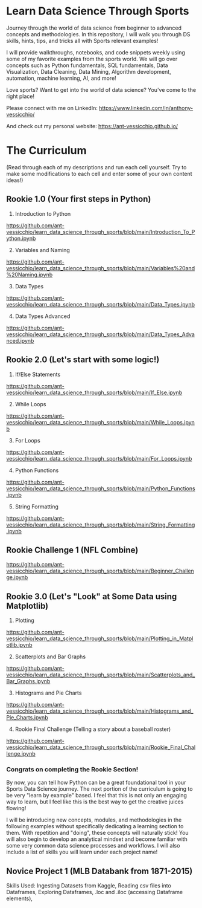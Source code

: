 # Learn Data Science Through Sports

Journey through the world of data science from beginner to advanced concepts and methodologies. In this repository, I will walk you through DS skills, hints, tips, and tricks all with Sports relevant examples! 

I will provide walkthroughs, notebooks, and code snippets weekly using some of my favorite examples from the sports world. We will go over concepts such as Python fundamentals, SQL fundamentals, Data Visualization, Data Cleaning, Data Mining, Algorithm development, automation, machine learning, AI, and more!

Love sports? Want to get into the world of data science? You've come to the right place!

Please connect with me on LinkedIn: https://www.linkedin.com/in/anthony-vessicchio/

And check out my personal website: https://ant-vessicchio.github.io/


# The Curriculum 
(Read through each of my descriptions and run each cell yourself. Try to make some modifications to each cell and enter some of your own content ideas!)

## Rookie 1.0 (Your first steps in Python)


1. Introduction to Python

https://github.com/ant-vessicchio/learn_data_science_through_sports/blob/main/Introduction_To_Python.ipynb

2. Variables and Naming

https://github.com/ant-vessicchio/learn_data_science_through_sports/blob/main/Variables%20and%20Naming.ipynb

3. Data Types

https://github.com/ant-vessicchio/learn_data_science_through_sports/blob/main/Data_Types.ipynb

4. Data Types Advanced

https://github.com/ant-vessicchio/learn_data_science_through_sports/blob/main/Data_Types_Advanced.ipynb


## Rookie 2.0 (Let's start with some logic!)

1. If/Else Statements

https://github.com/ant-vessicchio/learn_data_science_through_sports/blob/main/If_Else.ipynb

2. While Loops

https://github.com/ant-vessicchio/learn_data_science_through_sports/blob/main/While_Loops.ipynb

3. For Loops

https://github.com/ant-vessicchio/learn_data_science_through_sports/blob/main/For_Loops.ipynb

4. Python Functions

https://github.com/ant-vessicchio/learn_data_science_through_sports/blob/main/Python_Functions.ipynb

5. String Formatting

https://github.com/ant-vessicchio/learn_data_science_through_sports/blob/main/String_Formatting.ipynb

## Rookie Challenge 1 (NFL Combine)

https://github.com/ant-vessicchio/learn_data_science_through_sports/blob/main/Beginner_Challenge.ipynb



## Rookie 3.0 (Let's "Look" at Some Data using Matplotlib)

1. Plotting

https://github.com/ant-vessicchio/learn_data_science_through_sports/blob/main/Plotting_in_Matplotlib.ipynb

2. Scatterplots and Bar Graphs

https://github.com/ant-vessicchio/learn_data_science_through_sports/blob/main/Scatterplots_and_Bar_Graphs.ipynb

3. Histograms and Pie Charts

https://github.com/ant-vessicchio/learn_data_science_through_sports/blob/main/Histograms_and_Pie_Charts.ipynb

4. Rookie Final Challenge (Telling a story about a baseball roster)

https://github.com/ant-vessicchio/learn_data_science_through_sports/blob/main/Rookie_Final_Challenge.ipynb


### Congrats on completing the Rookie Section! 

By now, you can tell how Python can be a great foundational tool in your Sports Data Science journey. The next portion of the curriculum is going to be very "learn by example" based. I feel that this is not only an engaging way to learn, but I feel like this is the best way to get the creative juices flowing! 

I will be introducing new concepts, modules, and methodologies in the following examples without specifically dedicating a learning section to them. With repetition and "doing", these concepts will naturally stick! You will also begin to develop an analytical mindset and become familiar with some very common data science processes and workflows. I will also include a list of skills you will learn under each project name!

## Novice Project 1 (MLB Databank from 1871-2015)

Skills Used: Ingesting Datasets from Kaggle, Reading csv files into Dataframes, Exploring Dataframes, .loc and .iloc (accessing Dataframe elements), 

